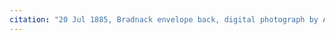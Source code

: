 ```yaml
---
citation: "20 Jul 1885, Bradnack envelope back, digital photograph by Annie Doubleday published here with permission via personal correspondence 06 Feb 2023."
---
```



